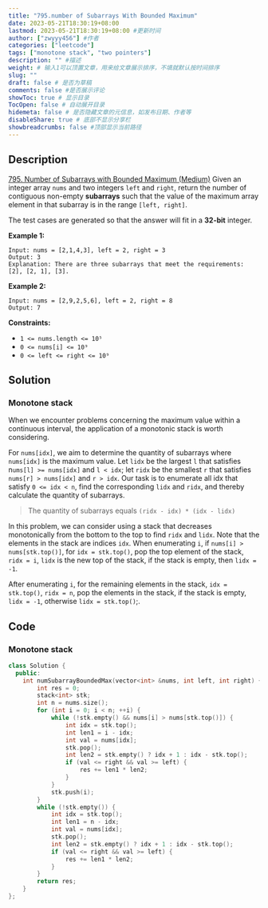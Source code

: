 ```yaml
---
title: "795.number of Subarrays With Bounded Maximum"
date: 2023-05-21T18:30:19+08:00
lastmod: 2023-05-21T18:30:19+08:00 #更新时间
author: ["zwyyy456"] #作者
categories: ["leetcode"]
tags: ["monotone stack", "two pointers"]
description: "" #描述
weight: # 输入1可以顶置文章，用来给文章展示排序，不填就默认按时间排序
slug: ""
draft: false # 是否为草稿
comments: false #是否展示评论
showToc: true # 显示目录
TocOpen: false # 自动展开目录
hidemeta: false # 是否隐藏文章的元信息，如发布日期、作者等
disableShare: true # 底部不显示分享栏
showbreadcrumbs: false #顶部显示当前路径
---
```

## Description
[795. Number of Subarrays with Bounded Maximum (Medium)](https://leetcode.com/problems/number-of-subarrays-with-bounded-maximum/)
Given an integer array `nums` and two integers `left` and `right`, return the number of contiguous
non-empty **subarrays** such that the value of the maximum array element in that subarray is in the
range  `[left, right]`.

The test cases are generated so that the answer will fit in a **32-bit** integer.

**Example 1:**

```
Input: nums = [2,1,4,3], left = 2, right = 3
Output: 3
Explanation: There are three subarrays that meet the requirements: [2], [2, 1], [3].

```

**Example 2:**

```
Input: nums = [2,9,2,5,6], left = 2, right = 8
Output: 7

```

**Constraints:**

- `1 <= nums.length <= 10⁵`
- `0 <= nums[i] <= 10⁹`
- `0 <= left <= right <= 10⁹`

## Solution
### Monotone stack
When we encounter problems concerning the maximum value within a continuous interval, the application of a monotonic stack is worth considering.

For `nums[idx]`, we aim to determine the quantity of subarrays where `nums[idx]` is the maximum value. Let `lidx` be the largest `l` that satisfies n`ums[l] >= nums[idx]` and `l < idx`; let `ridx` be the smallest `r` that satisfies `nums[r] > nums[idx]` and `r > idx`. Our task is to enumerate all idx that satisfy `0 <= idx < n`, find the corresponding `lidx` and `ridx`, and thereby calculate the quantity of subarrays.

> The quantity of subarrays equals `(ridx - idx) * (idx - lidx)`

In this problem, we can consider using a stack that decreases monotonically from the bottom to the top to find `ridx` and `lidx`. Note that the elements in the stack are indices `idx`. When enumerating `i`, if `nums[i] > nums[stk.top()]`, for `idx = stk.top()`, pop the top element of the stack, `ridx = i`, `lidx` is the new top of the stack, if the stack is empty, then `lidx = -1`.

After enumerating `i`, for the remaining elements in the stack, `idx = stk.top()`, `ridx = n`, pop the elements in the stack, if the stack is empty, `lidx = -1`, otherwise `lidx = stk.top()`;.

## Code
### Monotone stack
```cpp
class Solution {
  public:
    int numSubarrayBoundedMax(vector<int> &nums, int left, int right) {
        int res = 0;
        stack<int> stk;
        int n = nums.size();
        for (int i = 0; i < n; ++i) {
            while (!stk.empty() && nums[i] > nums[stk.top()]) {
                int idx = stk.top();
                int len1 = i - idx;
                int val = nums[idx];
                stk.pop();
                int len2 = stk.empty() ? idx + 1 : idx - stk.top();
                if (val <= right && val >= left) {
                    res += len1 * len2;
                }
            }
            stk.push(i);
        }
        while (!stk.empty()) {
            int idx = stk.top();
            int len1 = n - idx;
            int val = nums[idx];
            stk.pop();
            int len2 = stk.empty() ? idx + 1 : idx - stk.top();
            if (val <= right && val >= left) {
                res += len1 * len2;
            }
        }
        return res;
    }
};
```

